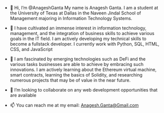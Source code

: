 - 👋 Hi, I’m @AnageshGanta
My name is Anagesh Ganta. I am a student at the University of Texas at Dallas in the Naveen Jindal School of Management majoring in Information Technology Systems.

- 👀 I have cultivated an immense interest in information technology, management, and the integration of business skills to achieve various goals in the IT field.
I am actively developing my technical skills to become a fullstack developer.
I currently work with Python, SQL, HTML, CSS, and JavaScript

- 🌱 I am fascinated by emerging technologies such as DeFi and the various tasks businesses are able to achieve by embracing such innovations.
I am actively learning about the Ethereum virtual machine, smart contracts, learning the basics of Solidity, and researching numerous projects that may be of value in the near future.

- 💞️ I’m looking to collaborate on any web development opportunities that are available

- 📫 You can reach me at my email: Anagesh.Ganta@Gmail.com

<!---
AnageshGanta/AnageshGanta is a ✨ special ✨ repository because its `README.md` (this file) appears on your GitHub profile.
You can click the Preview link to take a look at your changes.
--->
